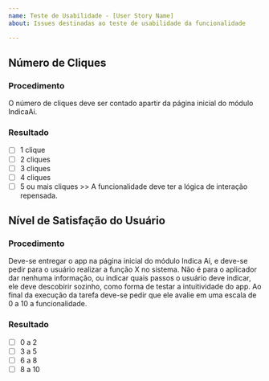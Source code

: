 ```yaml
---
name: Teste de Usabilidade - [User Story Name]
about: Issues destinadas ao teste de usabilidade da funcionalidade

---
```


## Número de Cliques

### Procedimento
O número de cliques deve ser contado apartir da página inicial do módulo IndicaAi.

### Resultado
- [ ] 1 clique
- [ ] 2 cliques
- [ ] 3 cliques
- [ ] 4 cliques
- [ ] 5 ou mais cliques >> A funcionalidade deve ter a lógica de interação repensada.

## Nível de Satisfação do Usuário

### Procedimento
Deve-se entregar o app na página inicial do módulo Indica Ai, e deve-se pedir para o usuário realizar a função X no sistema. Não é para o aplicador dar nenhuma informação, ou indicar quais passos o usuário deve indicar, ele deve descobirir sozinho, como forma de testar a intuitividade do app. Ao final da execução da tarefa deve-se pedir que ele avalie em uma escala de 0 a 10 a funcionalidade.

### Resultado
- [ ] 0 a 2
- [ ] 3 a 5
- [ ] 6 a 8
- [ ] 8 a 10
